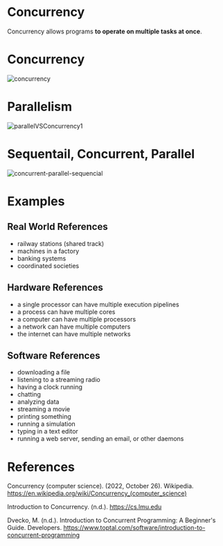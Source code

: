 # Concurrency
Concurrency allows programs **to operate on multiple tasks at once**.


# Concurrency
![concurrency](https://user-images.githubusercontent.com/109105989/198755355-300346fc-66a1-4b5a-870f-85e6e37219c7.png)

# Parallelism
![parallelVSConcurrency1](https://user-images.githubusercontent.com/109105989/198755423-112984d2-d345-4c34-a6fe-6df345a344a8.png)

# Sequentail, Concurrent, Parallel
![concurrent-parallel-sequencial](https://user-images.githubusercontent.com/109105989/198755459-e245fbab-eb1a-4e03-9252-cd940b7d4c62.png)


# Examples

## Real World References
- railway stations (shared track)
- machines in a factory
- banking systems
- coordinated societies
## Hardware References
- a single processor can have multiple execution pipelines
- a process can have multiple cores
- a computer can have multiple processors
- a network can have multiple computers
- the internet can have multiple networks

## Software References
- downloading a file
- listening to a streaming radio
- having a clock running
- chatting
- analyzing data
- streaming a movie
- printing something
- running a simulation
- typing in a text editor
- running a web server, sending an email, or other daemons


# References

Concurrency (computer science). (2022, October 26). Wikipedia. https://en.wikipedia.org/wiki/Concurrency_(computer_science)

Introduction to Concurrency. (n.d.). https://cs.lmu.edu

Dvecko, M. (n.d.). Introduction to Concurrent Programming: A Beginner's Guide. Developers. https://www.toptal.com/software/introduction-to-concurrent-programming
